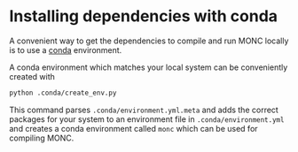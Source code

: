 # Installing dependencies with conda

A convenient way to get the dependencies to compile and run MONC locally
is to use a [conda](https://docs.conda.io/en/latest/miniconda.html)
environment.

A conda environment which matches your local system can be conveniently
created with

```bash
python .conda/create_env.py
```

This command parses `.conda/environment.yml.meta` and adds the correct packages
for your system to an environment file in `.conda/environment.yml` and creates
a conda environment called `monc` which can be used for compiling MONC.
